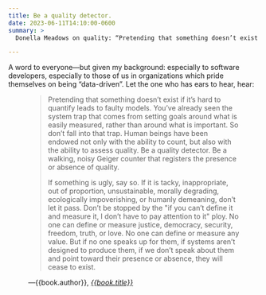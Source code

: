 ```yaml
---
title: Be a quality detector.
date: 2023-06-11T14:10:00-0600
summary: >
  Donella Meadows on quality: “Pretending that something doesn’t exist if it’s hard to quantify leads to faulty models… the system trap that comes from setting goals around what is easily measured, rather than around what is important. So don’t fall into that trap.…”

---
```


A word to everyone—but given my background: especially to software developers, especially to those of us in organizations which pride themselves on being “data-driven”. Let the one who has ears to hear, hear:

<figure class="quotation">

> Pretending that something doesn’t exist if it’s hard to quantify leads to faulty models. You’ve already seen the system trap that comes from setting goals around what is easily measured, rather than around what is important. So don’t fall into that trap. Human beings have been endowed not only with the ability to count, but also with the ability to assess quality. Be a quality detector. Be a walking, noisy Geiger counter that registers the presence or absence of quality.
> 
> If something is ugly, say so. If it is tacky, inappropriate, out of proportion, unsustainable, morally degrading, ecologically impoverishing, or humanly demeaning, don’t let it pass. Don’t be stopped by the "if you can’t define it and measure it, I don’t have to pay attention to it" ploy. No one can define or measure justice, democracy, security, freedom, truth, or love. No one can define or measure any value. But if no one speaks up for them, if systems aren’t designed to produce them, if we don’t speak about them and point toward their presence or absence, they will cease to exist.

<figcaption>—{{book.author}}, <a href='{{book.link}}'><cite>{{book.title}}</cite></a></figcaption>
</figure>
